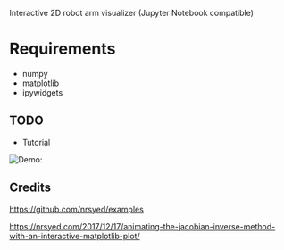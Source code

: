 Interactive 2D robot arm visualizer (Jupyter Notebook compatible)

# Requirements
- numpy
- matplotlib
- ipywidgets

## TODO
- Tutorial

![Demo:](https://github.com/fdebrain/Robotics/blob/master/images/demo.pngs=100)

## Credits
https://github.com/nrsyed/examples

https://nrsyed.com/2017/12/17/animating-the-jacobian-inverse-method-with-an-interactive-matplotlib-plot/
